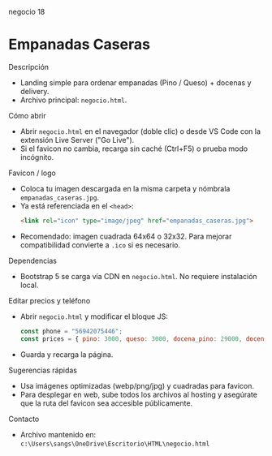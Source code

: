 negocio 18
# Empanadas Caseras 

Descripción
- Landing simple para ordenar empanadas (Pino / Queso) + docenas y delivery.
- Archivo principal: `negocio.html`.

Cómo abrir
- Abrir `negocio.html` en el navegador (doble clic) o desde VS Code con la extensión Live Server ("Go Live").
- Si el favicon no cambia, recarga sin caché (Ctrl+F5) o prueba modo incógnito.

Favicon / logo
- Coloca tu imagen descargada en la misma carpeta y nómbrala `empanadas_caseras.jpg`.
- Ya está referenciada en el `<head>`:
  ```html
  <link rel="icon" type="image/jpeg" href="empanadas_caseras.jpg">
  ```
- Recomendado: imagen cuadrada 64x64 o 32x32. Para mejorar compatibilidad convierte a `.ico` si es necesario.

Dependencias
- Bootstrap 5 se carga vía CDN en `negocio.html`. No requiere instalación local.

Editar precios y teléfono
- Abrir `negocio.html` y modificar el bloque JS:
  ```js
  const phone = "56942075446";
  const prices = { pino: 3000, queso: 3000, docena_pino: 29000, docena_queso: 29000, delivery: 2000 };
  ```
- Guarda y recarga la página.

Sugerencias rápidas
- Usa imágenes optimizadas (webp/png/jpg) y cuadradas para favicon.
- Para desplegar en web, sube todos los archivos al hosting y asegúrate que la ruta del favicon sea accesible públicamente.

Contacto
- Archivo mantenido en: `c:\Users\sangs\OneDrive\Escritorio\HTML\negocio.html`
